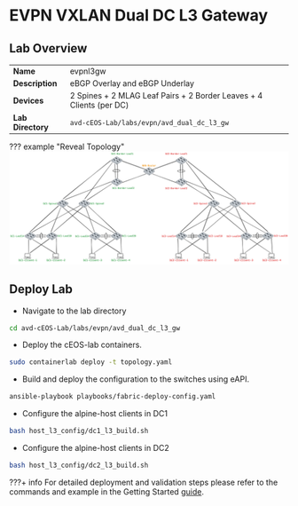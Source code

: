 # EVPN VXLAN Dual DC L3 Gateway

## Lab Overview

|                               |                                                                                  |
| ----------------------------- | -------------------------------------------------------------------------------- |
| **Name**                      | evpnl3gw                                                                         |
| **Description**               | eBGP Overlay and eBGP Underlay                                                   |
| **Devices**                   | 2 Spines + 2 MLAG Leaf Pairs + 2 Border Leaves + 4 Clients (per DC)              |
| **Lab Directory**             | `avd-cEOS-Lab/labs/evpn/avd_dual_dc_l3_gw`                                       |

??? example "Reveal Topology"
    ![Figure avd_dual_dc_l3_gw](../images/evpn-dual-dc-lab-colored.png)

## Deploy Lab

* Navigate to the lab directory

```bash
cd avd-cEOS-Lab/labs/evpn/avd_dual_dc_l3_gw
```

* Deploy the cEOS-lab containers.

```bash
sudo containerlab deploy -t topology.yaml
```

* Build and deploy the configuration to the switches using eAPI.

```bash
ansible-playbook playbooks/fabric-deploy-config.yaml
```

* Configure the alpine-host clients in DC1

```bash
bash host_l3_config/dc1_l3_build.sh
```

* Configure the alpine-host clients in DC2

```bash
bash host_l3_config/dc2_l3_build.sh
```

???+ info
    For detailed deployment and validation steps please refer to the commands and example in the Getting Started [guide](../quickStart.md).
